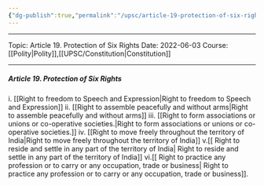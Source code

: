```yaml
---
{"dg-publish":true,"permalink":"/upsc/article-19-protection-of-six-rights/","dgHomeLink":true,"dgPassFrontmatter":false}
---
```


----
Topic: Article 19. Protection of Six Rights
Date: 2022-06-03
Course: [[Polity|Polity]],[[UPSC/Constitution|Constitution]] 

----

##### Article 19. Protection of Six Rights
i. [[Right to freedom to Speech and Expression|Right to freedom to Speech and Expression]]
ii. [[Right to assemble peacefully and without arms|Right to assemble peacefully and without arms]]
iii. [[Right to form associations or unions or co-operative societies.|Right to form associations or unions or co-operative societies.]] 
iv. [[Right to move freely throughout the territory of India|Right to move freely throughout the territory of India]]
v.[[ Right to reside and settle in any part of the territory of India| Right to reside and settle in any part of the territory of India]]
vi.[[ Right to practice any profession or to carry or any occupation, trade or business| Right to practice any profession or to carry or any occupation, trade or business]]. 


